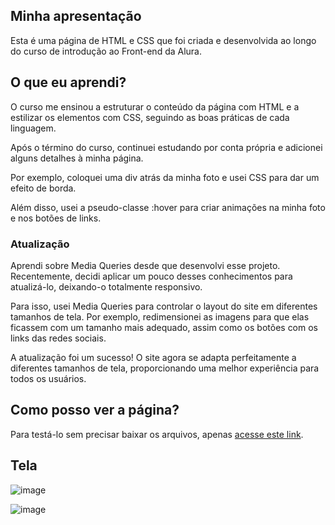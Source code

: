 ##  Minha apresentação 

Esta é uma página de HTML e CSS que foi criada e desenvolvida ao longo do curso de introdução ao Front-end da Alura.

## O que eu aprendi? 

O curso me ensinou a estruturar o conteúdo da página com HTML e a estilizar os elementos com CSS, seguindo as boas práticas de cada linguagem. 

Após o término do curso, continuei estudando por conta própria e adicionei alguns detalhes à minha página.

Por exemplo, coloquei uma div atrás da minha foto e usei CSS para dar um efeito de borda.

Além disso, usei a pseudo-classe :hover para criar animações na minha foto e nos botões de links.

### Atualização

Aprendi sobre Media Queries desde que desenvolvi esse projeto. Recentemente, decidi aplicar um pouco desses conhecimentos para atualizá-lo, deixando-o totalmente responsivo.

Para isso, usei Media Queries para controlar o layout do site em diferentes tamanhos de tela. Por exemplo, redimensionei as imagens para que elas ficassem com um tamanho mais adequado, assim como os botões com os links das redes sociais.

A atualização foi um sucesso! O site agora se adapta perfeitamente a diferentes tamanhos de tela, proporcionando uma melhor experiência para todos os usuários.

## Como posso ver a página?


Para testá-lo sem precisar baixar os arquivos, apenas [acesse este link](https://minha-apresentacao-nine.vercel.app/).


## Tela


![image](https://github.com/MateusPerpetuo/minha-apresentacao/assets/129229556/05b1b0e4-6f06-4cf1-96e4-32181d9b9677)

![image](https://github.com/MateusPerpetuo/minha-apresentacao/assets/129229556/9f86a599-bf40-4b8f-9101-487ea17d1144)


